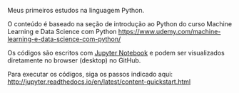 Meus primeiros estudos na linguagem Python.

O conteúdo é baseado na seção de introdução ao Python do curso Machine Learning e Data Science com Python https://www.udemy.com/machine-learning-e-data-science-com-python/

Os códigos são escritos com [Jupyter Notebook](http://jupyter.org/) e podem ser visualizados diretamente no browser (desktop) no GitHub.

Para executar os códigos, siga os passos indicado aqui: http://jupyter.readthedocs.io/en/latest/content-quickstart.html
